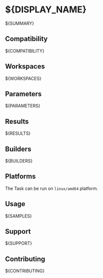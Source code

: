 # ${DISPLAY_NAME}

${SUMMARY}

## Compatibility

${COMPATIBILITY}

## Workspaces

${WORKSPACES}

## Parameters

${PARAMETERS}

## Results

${RESULTS}

## Builders

${BUILDERS}

## Platforms

The Task can be run on `linux/amd64` platform.

## Usage

${SAMPLES}

## Support

${SUPPORT}

## Contributing

${CONTRIBUTING}
